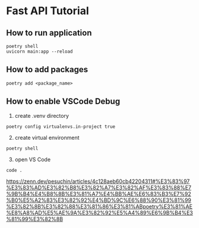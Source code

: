 Fast API Tutorial
===

## How to run application
```
poetry shell
uvicorn main:app --reload
```

## How to add packages
```
poetry add <package_name>
```

## How to enable VSCode Debug

1. create .venv directory
```
poetry config virtualenvs.in-project true
```

2. create virtual environment
```
poetry shell
```

3. open VS Code
```
code .
```

https://zenn.dev/pesuchin/articles/4c128aeb60cb42204311#%E3%83%97%E3%83%AD%E3%82%B8%E3%82%A7%E3%82%AF%E3%83%88%E7%9B%B4%E4%B8%8B%E3%81%A7%E4%BB%AE%E6%83%B3%E7%92%B0%E5%A2%83%E3%82%92%E4%BD%9C%E6%88%90%E3%81%99%E3%82%8B%E3%82%88%E3%81%86%E3%81%ABpoetry%E3%81%AE%E8%A8%AD%E5%AE%9A%E3%82%92%E5%A4%89%E6%9B%B4%E3%81%99%E3%82%8B
